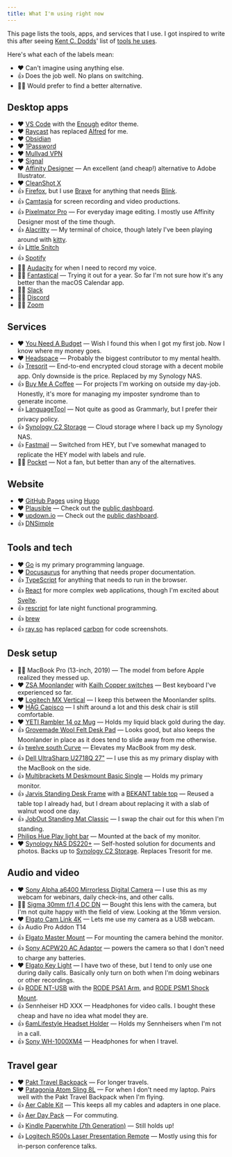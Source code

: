 ```yaml
---
title: What I'm using right now
---
```


This page lists the tools, apps, and services that I use. I got inspired to write this after seeing [Kent C. Dodds](https://kentcdodds.com)' list of [tools he uses](https://kentcdodds.com/uses).

Here's what each of the labels mean:

- ❤️ Can't imagine using anything else.
- 👍 Does the job well. No plans on switching.
- 🤷‍♂️ Would prefer to find a better alternative.

## Desktop apps

- ❤️ [VS Code](https://code.visualstudio.com/) with the [Enough](https://github.com/marcusolsson/vscode-theme-enough) editor theme.
- ❤️ [Raycast](https://www.raycast.com/) has replaced [Alfred](https://www.alfredapp.com/) for me.
- ❤️ [Obsidian](https://obsidian.md/)
- ❤️ ️️[1Password](https://1password.com/)
- ❤️ [Mullvad VPN](https://mullvad.net/)
- ❤️ [Signal](https://signal.org)
- ❤️ [Affinity Designer](https://affinity.serif.com) — An excellent (and cheap!) alternative to Adobe Illustrator.
- ❤️ [CleanShot X](https://cleanshot.com/)
- 👍 [Firefox](https://www.mozilla.org/en-US/firefox), but I use [Brave](https://brave.com/) for anything that needs [Blink](https://en.wikipedia.org/wiki/Blink_(browser_engine)).
- 👍 [Camtasia](https://www.techsmith.com/video-editor.html) for screen recording and video productions.
- 👍 [Pixelmator Pro](https://www.pixelmator.com/pro/) — For everyday image editing. I mostly use Affinity Designer most of the time though.
- 👍 [Alacritty](https://alacritty.org/) — My terminal of choice, though lately I've been playing around with [kitty](https://sw.kovidgoyal.net/kitty/).
- 👍 [Little Snitch](https://www.obdev.at/products/littlesnitch)
- 👍 [Spotify](https://www.spotify.com)
- 🤷‍♂️ [Audacity](https://www.audacityteam.org/) for when I need to record my voice.
- 🤷‍♂️ [Fantastical](https://flexibits.com/fantastical) — Trying it out for a year. So far I'm not sure how it's any better than the macOS Calendar app.
- 🤷‍♂️ [Slack](https://slack.com/)
- 🤷‍♂️ [Discord](https://discord.com/)
- 🤷‍♂️ [Zoom](https://zoom.us/)

## Services

- ❤️ [You Need A Budget](https://youneedabudget.com) — Wish I found this when I got my first job. Now I know where my money goes.
- ❤️ [Headspace](https://www.headspace.com/) — Probably the biggest contributor to my mental health.
- 👍 [Tresorit](https://tresorit.com/) — End-to-end encrypted cloud storage with a decent mobile app. Only downside is the price. Replaced by my Synology NAS.
- 👍 [Buy Me A Coffee](https://buymeacoffee.com) — For projects I'm working on outside my day-job. Honestly, it's more for managing my imposter syndrome than to generate income.
- 👍 [LanguageTool](https://languagetool.org/) — Not quite as good as Grammarly, but I prefer their privacy policy.
- 👍 [Synology C2 Storage](https://c2.synology.com/en-us/storage/personal/overview) — Cloud storage where I back up my Synology NAS.
- 👍️ [Fastmail](https://www.fastmail.com) — Switched from HEY, but I've somewhat managed to replicate the HEY model with labels and rule.
- 🤷‍♂️ [Pocket](https://getpocket.com) — Not a fan, but better than any of the alternatives.

## Website

- ❤️ [GitHub Pages](https://pages.github.com/) using [Hugo](https://gohugo.io)
- ❤️ [Plausible](https://plausible.io) — Check out the [public dashboard](https://plausible.io/marcus.se.net).
- ❤️ [updown.io](https://updown.io) — Check out the [public dashboard](https://status.marcus.se.net/).
- 👍 [DNSimple](https://dnsimple.com)

## Tools and tech

- ❤️ [Go](https://go.dev/) is my primary programming language.
- ❤️ [Docusaurus](https://docusaurus.io/) for anything that needs proper documentation.
- 👍 [TypeScript](https://www.typescriptlang.org/) for anything that needs to run in the browser.
- 👍 [React](https://reactjs.org/) for more complex web applications, though I'm excited about [Svelte](https://svelte.dev/).
- 👍 [rescript](https://rescript-lang.org/) for late night functional programming.
- 👍 [brew](https://brew.sh/)
- 👍 [ray.so](https://ray.so/) has replaced [carbon](https://carbon.now.sh/) for code screenshots.

## Desk setup

- 🤷‍♂️ MacBook Pro (13-inch, 2019) — The model from before Apple realized they messed up.
- ❤️ [ZSA Moonlander](https://www.zsa.io/moonlander/) with [Kailh Copper switches](https://www.zsa.io/planck/keyswitches/) — Best keyboard I've experienced so far.
- ❤️ [Logitech MX Vertical](https://www.logitech.com/en-us/products/mice/mx-vertical-ergonomic-mouse.html) — I keep this between the Moonlander splits.
- ❤️ [HÅG Capisco](https://store.flokk.com/sweden/en-gb/products/hag-capisco) — I shift around a lot and this desk chair is still comfortable.
- ❤️ [YETI Rambler 14 oz Mug](https://www.yeti.com/en_US/drinkware/mugs/14oz/21071500592.html) — Holds my liquid black gold during the day.
- 👍 [Grovemade Wool Felt Desk Pad](https://grovemade.com/product/wool-felt-desk-pad/) — Looks good, but also keeps the Moonlander in place as it does tend to slide away from me otherwise.
- 👍 [twelve south Curve](https://www.twelvesouth.com/products/curve-for-macbook) — Elevates my MacBook from my desk.
- 👍 [Dell UltraSharp U2718Q 27"](https://www.dell.com/en-si/work/shop/cty/pdp/spd/dell-u2718q-monitor) — I use this as my primary display with the MacBook on the side.
- 👍 [Multibrackets M Deskmount Basic Single](https://products.multibrackets.com/en/desktop-display-mounts/vesa-desktop-mounts/m-deskmount-basic-single) — Holds my primary monitor.
- 👍 [Jarvis Standing Desk Frame](https://www.fully.com/en-eu/standing-desks/jarvis/jarvis-frame-only.html) with a [BEKANT table top](https://www.ikea.com/us/en/p/bekant-tabletop-white-60253184/) — Reused a table top I already had, but I dream about replacing it with a slab of walnut wood one day.
- 👍 [JobOut Standing Mat Classic](https://jobout.com/en/product/jobout-standing-mat-classic/) — I swap the chair out for this when I'm standing.
- [Philips Hue Play light bar](https://www.philips-hue.com/en-us/p/hue-white-and-color-ambiance-play-light-bar-double-pack/7820230U7#overview) — Mounted at the back of my monitor.
- ❤️ [Synology NAS DS220+](https://www.synology.com/sv-se/products/DS220+) — Self-hosted solution for documents and photos. Backs up to [Synology C2 Storage](https://c2.synology.com/en-us/storage/personal/overview). Replaces Tresorit for me.

## Audio and video

- ❤️ [Sony Alpha a6400 Mirrorless Digital Camera](https://www.amazon.com/dp/B07VGB9BBH) — I use this as my webcam for webinars, daily check-ins, and other calls.
- 🤷‍♂️ [Sigma 30mm f/1,4 DC DN](https://www.amazon.com/dp/B01C3SCKI6) — Bought this lens with the camera, but I'm not quite happy with the field of view. Looking at the 16mm version.
- ❤️ [Elgato Cam Link 4K](https://www.elgato.com/en/cam-link-4k) — Lets me use my camera as a USB webcam.
- 👍 Audio Pro Addon T14
- 👍 [Elgato Master Mount](https://www.elgato.com/en/master-mount) — For mounting the camera behind the monitor.
- 👍 [Sony ACPW20 AC Adaptor](https://www.amazon.com/Sony-ACPW20-AC-Adaptor-Black/dp/B003OBUJD0) — powers the camera so that I don't need to charge any batteries.
- ❤️ [Elgato Key Light](https://www.elgato.com/en/key-light) — I have two of these, but I tend to only use one during daily calls. Basically only turn on both when I'm doing webinars or other recordings.
- 👍 [RODE NT-USB](https://www.rode.com/en/microphones/usb/nt-usb) with the [RODE PSA1 Arm](https://stage.rode.com/en/accessories/stands-bars/psa1), and [RODE PSM1 Shock Mount](https://www.rode.com/en/accessories/shock-mounts/psm1).
- 👍 Sennheiser HD XXX — Headphones for video calls. I bought these cheap and have no idea what model they are.
- 👍 [6amLifestyle Headset Holder](https://www.amazon.com/dp/B01KQDL4D2) — Holds my Sennheisers when I'm not in a call.
- 👍 [Sony WH-1000XM4](https://electronics.sony.com/audio/headphones/headband/p/wh1000xm4-b) — Headphones for when I travel.

## Travel gear

- ❤️ [Pakt Travel Backpack](https://paktbags.com/products/the-pakt-travel-backpack) — For longer travels.
- ❤️ [Patagonia Atom Sling 8L](https://eu.patagonia.com/nl/en/product/atom-sling-bag-8-liters/48261.html) — For when I don't need my laptop. Pairs well with the Pakt Travel Backpack when I'm flying.
- 👍 [Aer Cable Kit](https://www.aersf.com/cable-kit-black) — This keeps all my cables and adapters in one place.
- 👍 [Aer Day Pack](https://www.aersf.com/day-pack-black) — For commuting.
- 👍 [Kindle Paperwhite (7th Generation)](https://www.amazon.com/Kindle-Paperwhite-reader-Previous-Generation/dp/B00QJE3MGU) — Still holds up!
- 👍 [Logitech R500s Laser Presentation Remote](https://www.logitech.com/en-us/products/presenters/r500s-laser-presentation-remote.910-006518.html) — Mostly using this for in-person conference talks.
